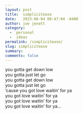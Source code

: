 ```yaml
---
layout: post
title:  simplicitease
date:   2023-06-04 08:47:04 -0400
author: joe jenett
category:
  -  personal
  -  ideas
permalink: /simplicitease/
slug: simplicitease
summary: 
comments: false
---
```

you gotta get down low<br>
you gotta just let go<br>
you gotta get down low<br>
you gotta just let go<br>
’cause you got love waitin’ for ya<br>
you got love waitin’ for ya<br>
you got love waitin’ for ya<br>
you got love waitin’ for ya...


<a style="display:none;" href="https://brid.gy/publish/mastodon"><small>(cross-posted to mastodon)</small></a>